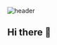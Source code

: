 ![header](https://hyejeong.vercel.app/api?type=wave&color=auto&height=300&section=header&text=capsule%20render&fontSize=90)

## Hi there 👋

<!--
**joehyejeong/joehyejeong** is a ✨ _special_ ✨ repository because its `README.md` (this file) appears on your GitHub profile.

Here are some ideas to get you started:


- 🔭 I’m currently working on ...
- 🌱 I’m currently learning ...
- 👯 I’m looking to collaborate on ...
- 🤔 I’m looking for help with ...
- 💬 Ask me about ...
- 📫 How to reach me: ...
- 😄 Pronouns: ...
- ⚡ Fun fact: ...
-->
